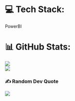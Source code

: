  

# 💻 Tech Stack:
PowerBI
# 📊 GitHub Stats:

![](https://github-readme-streak-stats.herokuapp.com/?user=owiliwalace&theme=dark&hide_border=false)<br/>
![](https://github-readme-stats.vercel.app/api/top-langs/?username=owiliwalace&theme=dark&hide_border=false&include_all_commits=true&count_private=true&layout=compact)

### ✍️ Random Dev Quote
![](https://quotes-github-readme.vercel.app/api?type=horizontal&theme=radical)

  
<!-- Proudly created with GPRM ( https://gprm.itsvg.in ) -->

